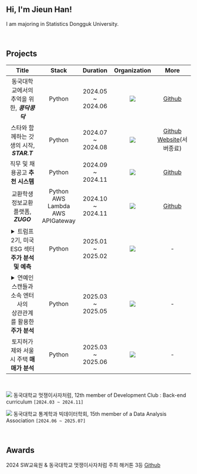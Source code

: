 <!-- <div align=center> -->
<!--<img src="https://capsule-render.vercel.app/api?type=waving&color=0:E34C26,10:DA5B0B,30:C6538C,75:3572A5,100:A371F7&height=100&section=header&text=&fontSize=0" width="100%"/>-->

## Hi, I'm Jieun Han!

<div>
<!--<a href="https://www.instagram.com/1jiiieuuun/" target="_blank"><img src="https://img.shields.io/badge/Instagram-E4405F?style=flat-square&logo=Instagram&logoColor=white"/></a>
<a href="https://mail.google.com/mail/?view=cm&fs=1&to=chica1875@gmail.com" target="_blank">
  <img src="https://img.shields.io/badge/gmail-EA4335?style=flat-square&logo=Gmail&logoColor=white"/>
</a>-->

</div>

<p>
I am majoring in Statistics Dongguk University. <br/>
</p>

<br>

<!-- ## 🛠 Skills

<div>
<img src="https://img.shields.io/badge/HTML5-E34F26?style=flat-square&logo=HTML5&logoColor=white"/>
<img src="https://img.shields.io/badge/CSS3-F68212?style=flat-square&logo=CSS3&logoColor=white"/>
<img src="https://img.shields.io/badge/JavaScript-F7DF1E?style=flat-square&logo=JavaScript&logoColor=white"/>
<img src="https://img.shields.io/badge/React-61DAFB?style=flat-square&logo=React&logoColor=white"/>
<img src="https://img.shields.io/badge/Python-3776AB?style=flat-square&logo=Python&logoColor=white"/><br>
<img src="https://img.shields.io/badge/SCSS-CC6699?style=flat-square&logo=Sass&logoColor=white"/>
<img src="https://img.shields.io/badge/StyledComponents/Emotion-DB7093?style=flat-square&logo=Styled-components&logoColor=white"/>
</div>

<br>
-->

## Projects

|                        Title                        |   Stack    |     Duration      |                            Organization                           |                                                                                         More                                                                                         |
| :-------------------------------------------------: | :--------: | :---------------: | :--------------------------------------------------------: | :----------------------------------------------------------------------------------------------------------------------------------------------------------------------------------: |
| 동국대학교에서의 추억을 위한, <b>*콩닥콩닥* | Python | 2024.05 ~ 2024.06 | <img src="https://img.shields.io/badge/-LikeLion-orange"/>  |                                       [Github](https://github.com/onlynyang/2024-simba-4-Kongdak)                                         |
|  스타와 함께하는 갓생의 시작, <b>*STAR.T*  |   Python    | 2024.07 ~ 2024.08 |    <img src="https://img.shields.io/badge/-LikeLion-orange"/>    | [Github](https://github.com/onlynyang/2024-Hackathon-4-STAR.T-Bakcend)<br> [Website](https://api.likelion-start.site/)(서버종료) |
|      직무 및 채용공고 **추천 시스템**      |   Python    | 2024.09 ~ 2024.11 |    <img src="https://img.shields.io/badge/-BAF-blue"/>    |   [Github](https://github.com/onlynyang/BAF-24-2-finance.git)   |
|      교환학생 정보교환 플랫폼, <b>*ZUGO*      |   Python <br>AWS Lambda <br> AWS APIGateway    | 2024.10 ~ 2024.11|    <img src="https://img.shields.io/badge/-LikeLion-orange"/>  |   [Github](https://github.com/onlynyang/ZUGO-BE.git)   |
|     <details><summary> 트럼프 2기, 미국 ESG 섹터 **주가 분석 및 예측** </summary> 이벤트 스터디 분석과 LSTM기반 예측을 활용한<br> 미국 ESG산업 투자 방향성 제안<br>`2024 DB 보험 금융 공모전`   |   Python    | 2025.01 ~ 2025.02 |    <img src="https://img.shields.io/badge/-Individual-purple"/>    |   -   |
|      <details><summary> 연예인 스캔들과 소속 엔터사의<br> 상관관계를 활용한 **주가 분석** </summary>연예인 스캔들이 소속 엔터사 주가에 미치는 영향과 전략적 대응 방안    |   Python    | 2025.03 ~ 2025.05 |    <img src="https://img.shields.io/badge/-BAF-blue"/>     |   -   |
|      토지허가제와 서울시 주택 **매매가 분석**   |   Python    | 2025.03 ~ 2025.06|   <img src="https://img.shields.io/badge/-Individual-purple"/>   |   -   |
<br>


<!--
|                        Title                        |   Stack & Role    |     Duration      |                            Organization & Role                            |                                                                                         More                                                                                         |
| :-------------------------------------------------: | :--------: | :---------------: | :--------------------------------------------------------: | :----------------------------------------------------------------------------------------------------------------------------------------------------------------------------------: |
| 동국대학교에서의 추억을 위한, <b>*콩닥콩닥* | Python | 2024.05 ~ 2024.06 | <img src="https://img.shields.io/badge/-LikeLion-orange"/> <br>- 백엔드 개발 <br>- 로컬 서버 환경 구축 |                                       [Github](https://github.com/onlynyang/2024-simba-4-Kongdak)                                         |
|  스타와 함께하는 갓생의 시작, <b>*STAR.T*  |   Python    | 2024.07 ~ 2024.08 |    <img src="https://img.shields.io/badge/-LikeLion-orange"/> <br>- 백엔드 API 개발 <br>- 서버 배포   | [Github](https://github.com/onlynyang/2024-Hackathon-4-STAR.T-Bakcend)<br> [Website](https://api.likelion-start.site/)(서버종료) |
|      직무 및 채용공고 **추천 시스템**      |   Python    | 2024.09 ~ 2024.11 |    <img src="https://img.shields.io/badge/-BAF-blue"/><br>텍스트 유사도 기반<br> 추천 알고리즘 설계    |   [Github](https://github.com/onlynyang/BAF-24-2-finance.git)   |
|      교환학생 정보교환 플랫폼, <b>*ZUGO*      |   Python <br>AWS Lambda <br> AWS APIGateway    | 2024.10 ~ 2024.11|    <img src="https://img.shields.io/badge/-LikeLion-orange"/><br>Lambda 백엔드 설계    |   [Github](https://github.com/onlynyang/ZUGO-BE.git)   |
|     <details><summary> 트럼프 2기, 미국 ESG 섹터 **주가 분석 및 예측** </summary> 이벤트 스터디 분석과 LSTM기반 예측을 활용한<br> 미국 ESG산업 투자 방향성 제안<br>`2024 DB 보험 금융 공모전`   |   Python    | 2025.01 ~ 2025.02 |    <img src="https://img.shields.io/badge/-Individual-purple"/><br>- 시계열 분석<br>- 예측 모델링    |   -   |
|      <details><summary> 연예인 스캔들과 소속 엔터사의<br> 상관관계를 활용한 **주가 분석** </summary>연예인 스캔들이 소속 엔터사 주가에 미치는 영향과 전략적 대응 방안    |   Python    | 2025.03 ~ 2025.05 |    <img src="https://img.shields.io/badge/-BAF-blue"/>     |   -   |
|      토지허가제와 서울시 주택 **매매가 분석**   |   Python    | 2025.03 ~ 2025.06|   <img src="https://img.shields.io/badge/-Individual-purple"/>   |   -   |
<br>
-->


<a href="https://github.com/LikeLion-at-DGU"><img src="https://img.shields.io/badge/-LikeLion-orange"/></a> 동국대학교 멋쟁이사자처럼, 12th member of Development Club : Back-end curriculum `[2024.03 ~ 2024.11]`

<a href="https://github.com/DGU-BAF"><img src="https://img.shields.io/badge/-BAF-blue"/></a> 동국대학교 통계학과 빅데이터학회, 15th member of a Data Analysis Association `[2024.06 ~ 2025.07]`

<br>

##  Awards

2024 SW교육원 & 동국대학교 멋쟁이사자처럼 주최 해커톤 3등
[Github](https://github.com/onlynyang/2024-simba-4-Kongdak)

<br>

<!--## Stats
<div align='center'>

<a href="https://github.com/anuraghazra/github-readme-stats">
    <img src="https://github-readme-stats.vercel.app/api/top-langs/?username=onlynyang&layout=donut&show_icons=true&theme=default&hide_border=true&bg_color=ffffff&icon_color=C6538C&text_color=333333&title_color=DA5B0B&count_private=true&exclude_repo=Face-Transfer-Application" width="38%" />
</a>    
<a href="https://github.com/anuraghazra/github-readme-stats">
  <img src="https://github-readme-stats.vercel.app/api?username=onlynyang&show_icons=true&theme=default&hide_border=true&bg_color=ffffff&icon_color=C6538C&text_color=333333&title_color=DA5B0B&count_private=true" width="56%" />
</a>-->
<!--<a href="https://github.com/ashutosh00710/github-readme-activity-graph">
    <img src="https://github-readme-activity-graph.vercel.app/graph?username=onlynyang&theme=default&bg_color=ffffff&hide_border=true&line=C6538C&color=DA5B0B" width="94%"/>-->

  <!--<img src="https://capsule-render.vercel.app/api?type=waving&color=0:E34C26,10:DA5B0B,30:C6538C,75:3572A5,100:A371F7&height=100&section=footer&text=&fontSize=0" width="100%"/>--

</a>

